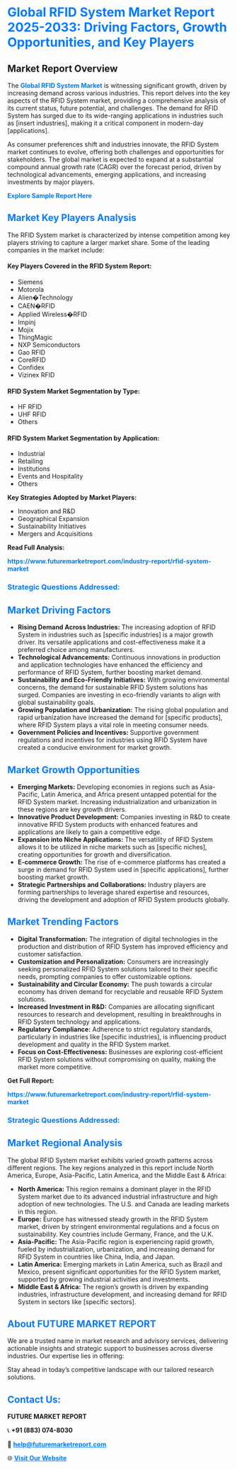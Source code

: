 <h1 style="color: #007BFF;">Global RFID System Market Report 2025-2033: Driving Factors, Growth Opportunities, and Key Players</h1>

<section id="overview">
<h2>Market Report Overview</h2>
<p>The <a href="https://www.futuremarketreport.com/industry-report/rfid-system-market" style="color: #007BFF; text-decoration: none;"><strong>Global RFID System Market</strong></a> is witnessing significant growth, driven by increasing demand across various industries. This report delves into the key aspects of the RFID System market, providing a comprehensive analysis of its current status, future potential, and challenges. The demand for RFID System has surged due to its wide-ranging applications in industries such as [insert industries], making it a critical component in modern-day [applications].</p>
<p>As consumer preferences shift and industries innovate, the RFID System market continues to evolve, offering both challenges and opportunities for stakeholders. The global market is expected to expand at a substantial compound annual growth rate (CAGR) over the forecast period, driven by technological advancements, emerging applications, and increasing investments by major players.</p>
</section>

<section id="overview">
<p><a href="https://www.futuremarketreport.com/request-sample/reportId=104926" style="color: #007BFF; text-decoration: none;"><strong>Explore Sample Report Here</strong></a></p>
</section>

<section id="key-players">
<h2 style="color: #007BFF;">Market Key Players Analysis</h2>
<p>The RFID System market is characterized by intense competition among key players striving to capture a larger market share. Some of the leading companies in the market include:</p>
<h4>Key Players Covered in the RFID System Report:</h4>
<ul><li>Siemens</li><li>Motorola</li><li>Alien�Technology</li><li>CAEN�RFID</li><li>Applied Wireless�RFID</li><li>Impinj</li><li>Mojix</li><li>ThingMagic</li><li>NXP Semiconductors</li><li>Gao RFID</li><li>CoreRFID</li><li>Confidex</li><li>Vizinex RFID</li></ul>
<h4>RFID System Market Segmentation by Type:</h4>
<ul><li>HF RFID</li><li>UHF RFID</li><li>Others</li></ul>

<h4>RFID System Market Segmentation by Application:</h4>
<ul><li>Industrial</li><li>Retailing</li><li>Institutions</li><li>Events and Hospitality</li><li>Others</li></ul>
<p><strong>Key Strategies Adopted by Market Players:</strong></p>
<ul>
<li>Innovation and R&D</li>
<li>Geographical Expansion</li>
<li>Sustainability Initiatives</li>
<li>Mergers and Acquisitions</li>
</ul>
</section>

<section>
<p><strong>Read Full Analysis: </strong></p><a href="https://www.futuremarketreport.com/industry-report/rfid-system-market" style="color: #007BFF; text-decoration: none;"><strong>https://www.futuremarketreport.com/industry-report/rfid-system-market</strong></a>
<h3 style="color: #007BFF;">Strategic Questions Addressed:</h3>
</section>

<section id="driving-factors">
<h2 style="color: #007BFF;">Market Driving Factors</h2>
<ul>
<li><strong>Rising Demand Across Industries:</strong> The increasing adoption of RFID System in industries such as [specific industries] is a major growth driver. Its versatile applications and cost-effectiveness make it a preferred choice among manufacturers.</li>
<li><strong>Technological Advancements:</strong> Continuous innovations in production and application technologies have enhanced the efficiency and performance of RFID System, further boosting market demand.</li>
<li><strong>Sustainability and Eco-Friendly Initiatives:</strong> With growing environmental concerns, the demand for sustainable RFID System solutions has surged. Companies are investing in eco-friendly variants to align with global sustainability goals.</li>
<li><strong>Growing Population and Urbanization:</strong> The rising global population and rapid urbanization have increased the demand for [specific products], where RFID System plays a vital role in meeting consumer needs.</li>
<li><strong>Government Policies and Incentives:</strong> Supportive government regulations and incentives for industries using RFID System have created a conducive environment for market growth.</li>
</ul>
</section>

<section id="growth-opportunities">
<h2 style="color: #007BFF;">Market Growth Opportunities</h2>
<ul>
<li><strong>Emerging Markets:</strong> Developing economies in regions such as Asia-Pacific, Latin America, and Africa present untapped potential for the RFID System market. Increasing industrialization and urbanization in these regions are key growth drivers.</li>
<li><strong>Innovative Product Development:</strong> Companies investing in R&D to create innovative RFID System products with enhanced features and applications are likely to gain a competitive edge.</li>
<li><strong>Expansion into Niche Applications:</strong> The versatility of RFID System allows it to be utilized in niche markets such as [specific niches], creating opportunities for growth and diversification.</li>
<li><strong>E-commerce Growth:</strong> The rise of e-commerce platforms has created a surge in demand for RFID System used in [specific applications], further boosting market growth.</li>
<li><strong>Strategic Partnerships and Collaborations:</strong> Industry players are forming partnerships to leverage shared expertise and resources, driving the development and adoption of RFID System products globally.</li>
</ul>
</section>

<section id="trending-factors">
<h2 style="color: #007BFF;">Market Trending Factors</h2>
<ul>
<li><strong>Digital Transformation:</strong> The integration of digital technologies in the production and distribution of RFID System has improved efficiency and customer satisfaction.</li>
<li><strong>Customization and Personalization:</strong> Consumers are increasingly seeking personalized RFID System solutions tailored to their specific needs, prompting companies to offer customizable options.</li>
<li><strong>Sustainability and Circular Economy:</strong> The push towards a circular economy has driven demand for recyclable and reusable RFID System solutions.</li>
<li><strong>Increased Investment in R&D:</strong> Companies are allocating significant resources to research and development, resulting in breakthroughs in RFID System technology and applications.</li>
<li><strong>Regulatory Compliance:</strong> Adherence to strict regulatory standards, particularly in industries like [specific industries], is influencing product development and quality in the RFID System market.</li>
<li><strong>Focus on Cost-Effectiveness:</strong> Businesses are exploring cost-efficient RFID System solutions without compromising on quality, making the market more competitive.</li>
</ul>
</section>

<section>
<p><strong>Get Full Report: </strong></p><a href="https://www.futuremarketreport.com/industry-report/rfid-system-market" style="color: #007BFF; text-decoration: none;"><strong>https://www.futuremarketreport.com/industry-report/rfid-system-market</strong></a>
<h3 style="color: #007BFF;">Strategic Questions Addressed:</h3>
</section>


<section id="regional-analysis">
<h2 style="color: #007BFF;">Market Regional Analysis</h2>
<p>The global RFID System market exhibits varied growth patterns across different regions. The key regions analyzed in this report include North America, Europe, Asia-Pacific, Latin America, and the Middle East & Africa:</p>
<ul>
<li><strong>North America:</strong> This region remains a dominant player in the RFID System market due to its advanced industrial infrastructure and high adoption of new technologies. The U.S. and Canada are leading markets in this region.</li>
<li><strong>Europe:</strong> Europe has witnessed steady growth in the RFID System market, driven by stringent environmental regulations and a focus on sustainability. Key countries include Germany, France, and the U.K.</li>
<li><strong>Asia-Pacific:</strong> The Asia-Pacific region is experiencing rapid growth, fueled by industrialization, urbanization, and increasing demand for RFID System in countries like China, India, and Japan.</li>
<li><strong>Latin America:</strong> Emerging markets in Latin America, such as Brazil and Mexico, present significant opportunities for the RFID System market, supported by growing industrial activities and investments.</li>
<li><strong>Middle East & Africa:</strong> The region’s growth is driven by expanding industries, infrastructure development, and increasing demand for RFID System in sectors like [specific sectors].</li>
</ul>
</section>

<footer>
<h2 style="color: #007BFF;">About FUTURE MARKET REPORT</h2>
<p>We are a trusted name in market research and advisory services, delivering actionable insights and strategic support to businesses across diverse industries. Our expertise lies in offering:</p>

<p>Stay ahead in today’s competitive landscape with our tailored research solutions.</p>

<h2 style="color: #007BFF;">Contact Us:</h2>
<p><strong>FUTURE MARKET REPORT</strong></p>
<p>📞 <strong>+91 (883) 074-8030</strong></p>
<p>📧 <strong><a href="mailto:help@futuremarketreport.com" style="color: #007BFF;">help@futuremarketreport.com</a></strong></p>
<p>🌐 <strong><a href="https://www.futuremarketreport.com/" style="color: #007BFF;">Visit Our Website</a></strong></p>
</footer>